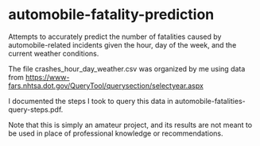 # automobile-fatality-prediction
Attempts to accurately predict the number of fatalities caused by automobile-related incidents given the hour, day of the week, and the current weather conditions. 

The file crashes_hour_day_weather.csv was organized by me using data from https://www-fars.nhtsa.dot.gov/QueryTool/querysection/selectyear.aspx

I documented the steps I took to query this data in automobile-fatalities-query-steps.pdf.  

Note that this is simply an amateur project, and its results are not meant to be used in place of professional knowledge or recommendations. 

